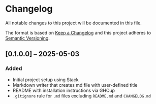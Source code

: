# Changelog

All notable changes to this project will be documented in this file.

The format is based on [Keep a Changelog](https://keepachangelog.com/en/1.0.0/)
and this project adheres to [Semantic Versioning](https://semver.org/spec/v2.0.0.html).

## [0.1.0.0] – 2025-05-03
### Added
- Initial project setup using Stack
- Markdown writer that creates md file with user-defined title
- README with installation instructions via GHCup
- `.gitignore` rule for `.md` files excluding `README.md` and `CHANGELOG.md`

